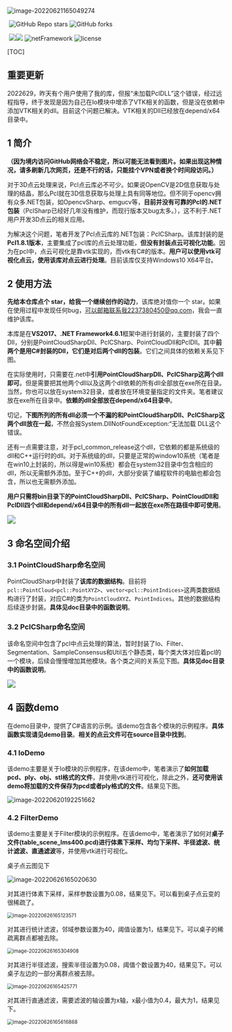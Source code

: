 ![image-20220621165049274](README.assets/image-20220621165049274.png)

​                                                                                                   ![GitHub Repo stars](https://img.shields.io/github/stars/booksuper/PclCSharp.svg?style=social) ![GitHub forks](https://img.shields.io/github/forks/booksuper/PclCSharp?style=social)

​                                                [![](https://img.shields.io/badge/%E4%BD%9C%E8%80%85-%40ShuDengdeng-orange?link=https://github.com/booksuper)](https://github.com/booksuper)[![](https://img.shields.io/badge/Gitee-%40ShuDengdeng-orange?logo=Gitee&link=https://gitee.com/shudengdeng)](https://gitee.com/shudengdeng) ![netFramework](https://img.shields.io/badge/.NET%20Framework%204.6.1-passed-green) ![license](https://img.shields.io/badge/license-BSD--3-brightgreen)

[TOC]

## 重要更新

2022629，昨天有个用户使用了我的库，但报“未加载PclDLL”这个错误，经过远程指导，终于发现是因为自己在Io模块中增添了VTK相关的函数，但是没在依赖中添加VTK相关的dll。目前这个问题已解决。VTK相关的Dll已经放在depend/x64目录中。

## 1 简介

**（因为境内访问GitHub网络会不稳定，所以可能无法看到图片。如果出现这种情况，请多刷新几次网页，还是不行的话，只能挂个VPN或者换个时间段访问。）**

对于3D点云处理来说，Pcl点云库必不可少。如果说OpenCV是2D信息获取与处理的结晶，那么Pcl就在3D信息获取与处理上具有同等地位。但不同于opencv拥有众多.NET包装，如OpencvSharp、emgucv等，**目前并没有可靠的Pcl的.NET包装**（PclSharp已经好几年没有维护，而现行版本又bug太多。），这不利于.NET用户开发3D点云的相关应用。

为解决这个问题，笔者开发了Pcl点云库的.NET包装：PclCSharp。该库封装的是**Pcl1.8.1版本**，主要集成了pcl库的点云处理功能，**但没有封装点云可视化功能**。因为在pcl中，点云可视化是靠vtk实现的，而vtk有C#的版本。**用户可以使用vtk可视化点云，使用该库对点云进行处理**。目前该库仅支持Windows10 X64平台。

## 2 使用方法

**先给本仓库点个 star，给我一个继续创作的动力**，该库绝对值你一个 star。如果在使用过程中发现任何bug，可以邮箱联系我2237380450@qq.com，我会一直维护该库。

本库是在**VS2017、.NET Framework4.6.1**框架中进行封装的，主要封装了四个Dll，分别是PointCloudSharpDll、PclCSharp、PointCloudDll和PclDll。其中**前两个是用C#封装的Dll，它们是对后两个dll的包装**。它们之间具体的依赖关系见下图。

在实际使用时，只需要在.net中**引用PointCloudSharpDll、PclCSharp这两个dll即可**。但是需要把其他两个dll以及这两个dll依赖的所有dll全部放在exe所在目录。当然，你也可以放在system32目录，或者放在环境变量指定的文件夹。笔者建议放在exe所在目录中。**依赖的dll全部放在depend/x64目录中**。

切记，**下图所列的所有dll必须一个不漏的和PointCloudSharpDll、PclCSharp这两个dll放在一起**，不然会报System.DllNotFoundException:“无法加载 DLL这个错误。

还有一点需要注意，对于pcl_common_release这个dll，它依赖的都是系统级的dll和C++运行时的dll。对于系统级的dll，只要是正常的window10系统（笔者是在win10上封装的，所以得是win10系统）都会在system32目录中包含相应的dll，所以无需额外添加。至于C++的dll，大部分安装了编程软件的电脑也都会包含，所以也无需额外添加。

**用户只需将bin目录下的PointCloudSharpDll、PclCSharp、PointCloudDll和PclDll四个dll和depend/x64目录中的所有dll一起放在exe所在路径中即可使用**。

<img src="README.assets/net%E4%B8%AD%E5%AF%B9Pcl%E7%9A%84%E4%BD%BF%E7%94%A8.png" style="zoom:120%;" />



## 3 命名空间介绍

### 3.1 PointCloudSharp命名空间

PointCloudSharp中封装了**该库的数据结构**。目前将`pcl::PointCloud<pcl::PointXYZ>`、`vector<pcl::PointIndices>`这两类数据结构进行了封装，对应C#的类为`PointCloudXYZ`、`PointIndices`。其他的数据结构后续逐步封装。**具体见doc目录中的函数说明**。

### 3.2 PclCSharp命名空间

该命名空间中包含了pcl中点云处理的算法，暂时封装了Io、Filter、Segmentation、SampleConsensus和Util五个静态类，每个类大体对应着pcl的一个模块，后续会慢慢增加其他模块。各个类之间的关系见下图。**具体见doc目录中的函数说明**。

<img src="README.assets/PclCSharp.png" style="zoom:120%;" />

## 4 函数demo

在demo目录中，提供了C#语言的示例。该demo包含各个模块的示例程序。**具体函数实现请见demo目录**。**相关的点云文件可在source目录中找到**。

### 4.1 IoDemo

该demo主要是关于Io模块的示例程序，在该demo中，笔者演示了**如何加载pcd、ply、obj、stl格式的文件**，并使用vtk进行可视化，除此之外，**还可使用该demo将加载的文件保存为pcd或者ply格式的文件**。结果见下图。

![image-20220620192251662](README.assets/image-20220620192251662.png)

### 4.2 FilterDemo

该demo主要是关于Filter模块的示例程序。在该demo中，笔者演示了如何对**桌子文件(table_scene_lms400.pcd)**进行**体素下采样、均匀下采样、半径滤波、统计滤波、直通滤波**等，并使用vtk进行可视化。

桌子点云图见下

![image-20220626165020630](README.assets/image-20220626165020630.png)

对其进行体素下采样，采样参数设置为0.08，结果见下。可以看到桌子点云变的很稀疏了。

<img src="README.assets/image-20220626165123571.png" alt="image-20220626165123571" style="zoom:80%;" />

对其进行统计滤波，邻域参数设置为40，阈值设置为1，结果见下。可以桌子的稀疏离群点都被去除。

<img src="README.assets/image-20220626165304908.png" alt="image-20220626165304908" style="zoom:80%;" />

对其进行半径滤波，搜索半径设置为0.08，阈值个数设置为40，结果见下。可以桌子左边的一部分离群点被去除。

<img src="README.assets/image-20220626165425771.png" alt="image-20220626165425771" style="zoom:80%;" />

对其进行直通滤波，需要滤波的轴设置为x轴，x最小值为0.4，最大为1，结果见下。

<img src="README.assets/image-20220626165616868.png" alt="image-20220626165616868" style="zoom:80%;" />



